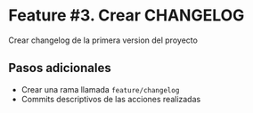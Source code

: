# Feature \#3. Crear CHANGELOG

Crear changelog de la primera version del proyecto

## Pasos adicionales

- Crear una rama llamada `feature/changelog`
- Commits descriptivos de las acciones realizadas
